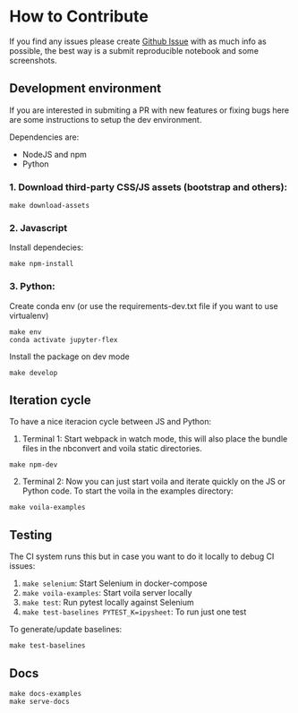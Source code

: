 # How to Contribute

If you find any issues please create [Github Issue](https://github.com/danielfrg/jupyter-flex/issues)
with as much info as possible, the best way is a submit reproducible notebook and
some screenshots.

## Development environment

If you are interested in submiting a PR with new features or fixing bugs
here are some instructions to setup the dev environment.

Dependencies are:
- NodeJS and npm
- Python

### 1. Download third-party CSS/JS assets (bootstrap and others):

```
make download-assets
```

### 2. Javascript

Install dependecies:

```
make npm-install
```

### 3. Python:

Create conda env (or use the requirements-dev.txt file if you want to use virtualenv)

```
make env
conda activate jupyter-flex
```

Install the package on dev mode

```
make develop
```

## Iteration cycle

To have a nice iteracion cycle between JS and Python:

1. Terminal 1: Start webpack in watch mode, this will also place the bundle files in the
nbconvert and voila static directories.

```
make npm-dev
```

2. Terminal 2: Now you can just start voila and iterate quickly on the JS or Python code.
To start the voila in the examples directory:

```
make voila-examples
```

## Testing

The CI system runs this but in case you want to do it locally to debug CI issues:

1. `make selenium`: Start Selenium in docker-compose
2. `make voila-examples`: Start voila server locally
3. `make test`: Run pytest locally against Selenium
4. `make test-baselines PYTEST_K=ipysheet`: To run just one test

To generate/update baselines:

```
make test-baselines
```

## Docs

```
make docs-examples
make serve-docs
```
